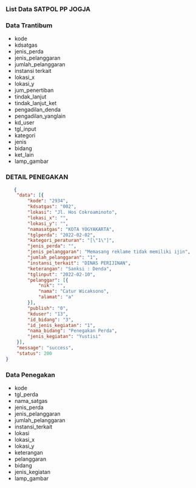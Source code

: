 ### List Data SATPOL PP JOGJA

### Data Trantibum

- kode
- kdsatgas
- jenis_perda
- jenis_pelanggaran
- jumlah_pelanggaran
- instansi terkait
- lokasi_x
- lokasi_y
- jum_penertiban
- tindak_lanjut
- tindak_lanjut_ket
- pengadilan_denda
- pengadilan_yanglain
- kd_user
- tgl_input
- kategori
- jenis
- bidang
- ket_lain
- lamp_gambar


### DETAIL PENEGAKAN 

```json
   {
    "data": [{
        "kode": "2934",
        "kdsatgas": "002",
        "lokasi": "Jl. Hos Cokroaminoto",
        "lokasi_x": "",
        "lokasi_y": "",
        "namasatgas": "KOTA YOGYAKARTA",
        "tglperda": "2022-02-02",
        "kategori_peraturan": "[\"1\"]",
        "jenis_perda": "",
        "jenis_pelanggaran": "Memasang reklame tidak memiliki ijin",
        "jumlah_pelanggaran": "1",
        "instansi_terkait": "DINAS PERIJINAN",
        "keterangan": "Sanksi : Denda",
        "tglinput": "2022-02-10",
        "pelanggar": [{
            "nik": "",
            "nama": "Catur Wicaksono",
            "alamat": "a"
        }],
        "publish": "0",
        "kduser": "13",
        "id_bidang": "3",
        "id_jenis_kegiatan": "1",
        "nama_bidang": "Penegakan Perda",
        "jenis_kegiatan": "Yustisi"
    }],
    "message": "success",
    "status": 200
}
```


### Data Penegakan 

- kode
- tgl_perda
- nama_satgas
- jenis_perda
- jenis_pelanggaran
- jumlah_pelanggaran
- instansi_terkait
- lokasi
- lokasi_x
- lokasi_y
- keterangan
- pelanggaran
- bidang
- jenis_kegiatan
- lamp_gambar